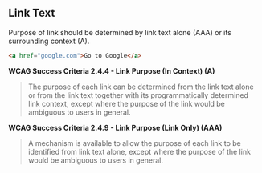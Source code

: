 ## Link Text
Purpose of link should be determined by link text alone (AAA) or its surrounding context (A). 
``` html
<a href="google.com">Go to Google</a>
```

**WCAG Success Criteria 2.4.4 - Link Purpose (In Context) (A)**
> The purpose of each link can be determined from the link text alone or from the link text together with its programmatically determined link context, except where the purpose of the link would be ambiguous to users in general. 

**WCAG Success Criteria 2.4.9 - Link Purpose (Link Only) (AAA)**
> A mechanism is available to allow the purpose of each link to be identified from link text alone, except where the purpose of the link would be ambiguous to users in general. 

